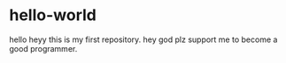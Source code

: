 # hello-world
hello heyy this is my first repository. hey god plz support me to become a good programmer.
